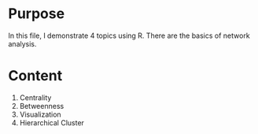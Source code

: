 # Purpose

In this file, I demonstrate 4 topics using R. There are the basics of network analysis.

# Content

1. Centrality 
2. Betweenness
3. Visualization
4. Hierarchical Cluster
